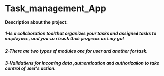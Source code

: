 # Task_management_App
#### Description about the project:

##### 1-Is a collaboration tool that organizes your tasks and assigned tasks to employees , and you can track their progress as they go!
##### 2-There are two types of modules one for user and another for task.
##### 3-Validations for incoming data ,authentication and authorization to take control of user's action.
